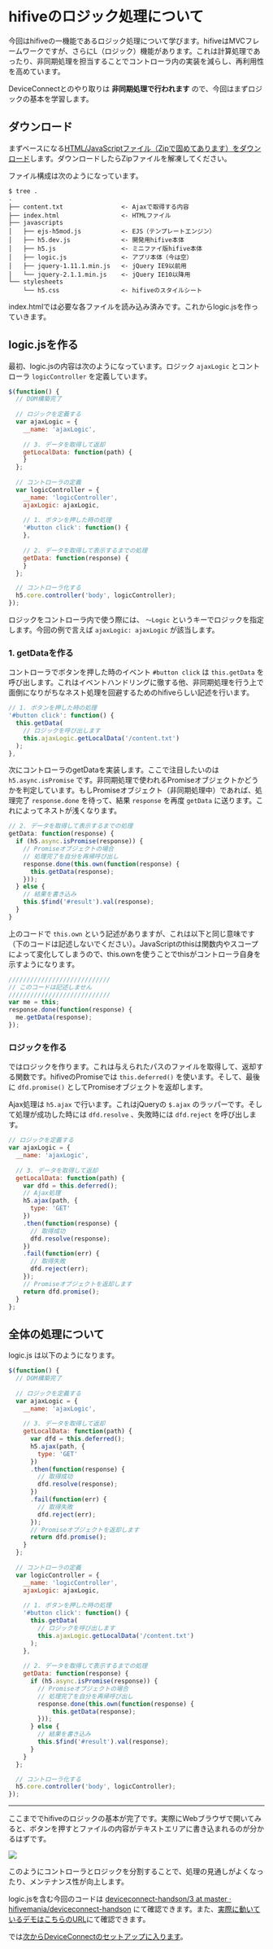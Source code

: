 # hifiveのロジック処理について

今回はhifiveの一機能であるロジック処理について学びます。hifiveはMVCフレームワークですが、さらにL（ロジック）機能があります。これは計算処理であったり、非同期処理を担当することでコントローラ内の実装を減らし、再利用性を高めています。

DeviceConnectとのやり取りは **非同期処理で行われます** ので、今回はまずロジックの基本を学習します。

## ダウンロード

まずベースになる[HTML/JavaScriptファイル（Zipで固めてあります）をダウンロード](https://github.com/hifivemania/hifive-deviceconnect-handson/raw/master/3.zip)します。ダウンロードしたらZipファイルを解凍してください。

ファイル構成は次のようになっています。

```
$ tree .
.
├── content.txt                <- Ajaxで取得する内容
├── index.html                 <- HTMLファイル
├── javascripts
│   ├── ejs-h5mod.js           <- EJS（テンプレートエンジン） 
│   ├── h5.dev.js              <- 開発用hifive本体
│   ├── h5.js                  <- ミニファイ版hifive本体
│   ├── logic.js               <- アプリ本体（今は空） 
│   ├── jquery-1.11.1.min.js   <- jQuery IE9以前用
│   └── jquery-2.1.1.min.js    <- jQuery IE10以降用
└── stylesheets
    └── h5.css                 <- hifiveのスタイルシート
```

index.htmlでは必要な各ファイルを読み込み済みです。これからlogic.jsを作っていきます。

## logic.jsを作る

最初、logic.jsの内容は次のようになっています。ロジック `ajaxLogic` とコントローラ `logicController` を定義しています。

```js
$(function() {
  // DOM構築完了
  
  // ロジックを定義する
  var ajaxLogic = {
    __name: 'ajaxLogic',
    
    // 3. データを取得して返却
    getLocalData: function(path) {
    } 
  };
  
  // コントローラの定義
  var logicController = {
    __name: 'logicController',
    ajaxLogic: ajaxLogic,
    
    // 1. ボタンを押した時の処理
    '#button click': function() {
    },
    
    // 2. データを取得して表示するまでの処理
    getData: function(response) {
    }
  };

  // コントローラ化する
  h5.core.controller('body', logicController);
});
```

ロジックをコントローラ内で使う際には、 `〜Logic` というキーでロジックを指定します。今回の例で言えば `ajaxLogic: ajaxLogic` が該当します。

### 1. getDataを作る

コントローラでボタンを押した時のイベント `#button click` は `this.getData` を呼び出します。これはイベントハンドリングに徹する他、非同期処理を行う上で面倒になりがちなネスト処理を回避するためのhifiveらしい記述を行います。

```js
// 1. ボタンを押した時の処理
'#button click': function() {
  this.getData(
    // ロジックを呼び出します
    this.ajaxLogic.getLocalData('/content.txt')
  );
},
```

次にコントローラのgetDataを実装します。ここで注目したいのは `h5.async.isPromise` です。非同期処理で使われるPromiseオブジェクトかどうかを判定しています。もしPromiseオブジェクト（非同期処理中）であれば、処理完了 `response.done` を待って、結果 `response` を再度 `getData` に送ります。これによってネストが浅くなります。

```js
// 2. データを取得して表示するまでの処理
getData: function(response) {
  if (h5.async.isPromise(response)) {
    // Promiseオブジェクトの場合
    // 処理完了を自分を再帰呼び出し
    response.done(this.own(function(response) {
      this.getData(response);
    }));
  } else {
    // 結果を書き込み
    this.$find('#result').val(response);
  }
}
```

上のコードで `this.own` という記述がありますが、これは以下と同じ意味です（下のコードは記述しないでください）。JavaScriptのthisは関数内やスコープによって変化してしまうので、this.ownを使うことでthisがコントローラ自身を示すようになります。

```js
////////////////////////////
// このコードは記述しません
////////////////////////////
var me = this;
response.done(function(response) {
  me.getData(response);
});
```

### ロジックを作る

ではロジックを作ります。これは与えられたパスのファイルを取得して、返却する関数です。hifiveのPromiseでは `this.deferred()` を使います。そして、最後に `dfd.promise()` としてPromiseオブジェクトを返却します。

Ajax処理は `h5.ajax` で行います。これはjQueryの `$.ajax` のラッパーです。そして処理が成功した時には `dfd.resolve` 、失敗時には `dfd.reject` を呼び出します。

```js
// ロジックを定義する
var ajaxLogic = {
  __name: 'ajaxLogic',
  
  // 3. データを取得して返却
  getLocalData: function(path) {
    var dfd = this.deferred();
    // Ajax処理
    h5.ajax(path, {
      type: 'GET'
    })
    .then(function(response) {
      // 取得成功
      dfd.resolve(response);
    })
    .fail(function(err) {
      // 取得失敗
      dfd.reject(err);
    });
    // Promiseオブジェクトを返却します
    return dfd.promise();
  } 
};
```

## 全体の処理について

logic.js は以下のようになります。

```js
$(function() {
  // DOM構築完了
  
  // ロジックを定義する
  var ajaxLogic = {
    __name: 'ajaxLogic',
    
    // 3. データを取得して返却
    getLocalData: function(path) {
      var dfd = this.deferred();
      h5.ajax(path, {
        type: 'GET'
      })
      .then(function(response) {
        // 取得成功
        dfd.resolve(response);
      })
      .fail(function(err) {
        // 取得失敗
        dfd.reject(err);
      });
      // Promiseオブジェクトを返却します
      return dfd.promise();
    } 
  };
  
  // コントローラの定義
  var logicController = {
    __name: 'logicController',
    ajaxLogic: ajaxLogic,
    
    // 1. ボタンを押した時の処理
    '#button click': function() {
      this.getData(
        // ロジックを呼び出します
        this.ajaxLogic.getLocalData('/content.txt')
      );
    },
    
    // 2. データを取得して表示するまでの処理
    getData: function(response) {
      if (h5.async.isPromise(response)) {
        // Promiseオブジェクトの場合
        // 処理完了を自分を再帰呼び出し
        response.done(this.own(function(response) {
            this.getData(response);
        }));
      } else {
        // 結果を書き込み
        this.$find('#result').val(response);
      }
    }
  };

  // コントローラ化する
  h5.core.controller('body', logicController);
});
```

----

ここまででhifiveのロジックの基本が完了です。実際にWebブラウザで開いてみると、ボタンを押すとファイルの内容がテキストエリアに書き込まれるのが分かるはずです。

![](images/3-1.png)

このようにコントローラとロジックを分割することで、処理の見通しがよくなったり、メンテナンス性が向上します。

logic.jsを含む今回のコードは [deviceconnect-handson/3 at master · hifivemania/deviceconnect-handson](https://github.com/hifivemania/deviceconnect-handson/tree/master/3) にて確認できます。また、[実際に動いているデモはこちらのURL](https://hifivemania.github.io/deviceconnect-handson/3/)にて確認できます。

では[次からDeviceConnectのセットアップに入ります](./4.md)。
